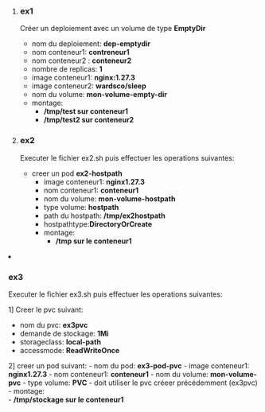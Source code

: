 <ol>
  <li><h3>ex1</h3></li>

Créer un deploiement avec un volume de type **EmptyDir**

- nom du deploiement: **dep-emptydir**
- nom conteneur1: **contreneur1**
- nom conteneur2 : **conteneur2**
- nombre de replicas: **1**
- image conteneur1:  **nginx:1.27.3**
- image conteneur2:   **wardsco/sleep**
- nom du volume: **mon-volume-empty-dir**
- montage: 
    - **/tmp/test sur conteneur1**
    - **/tmp/test2  sur conteneur2**

 <li><h3> ex2 </h3></li>
Executer le fichier ex2.sh puis effectuer les operations suivantes:  

- creer un pod **ex2-hostpath**
    - image  conteneur1:  **nginx1.27.3**
    - nom conteneur1: **conteneur1**
    - nom du volume: **mon-volume-hostpath**
    - type volume:  **hostpath**
    - path du hostpath: **/tmp/ex2hostpath**
    - hostpathtype:**DirectoryOrCreate**
    - montage:  
        -   **/tmp sur le conteneur1**
</ol>

 <li><h3> ex3 </h3></li>
Executer le fichier ex3.sh puis effectuer les operations suivantes:  


1] Creer le pvc suivant: 
- nom du pvc: **ex3pvc**
- demande de stockage: **1Mi**
- storageclass:  **local-path**
- accessmode:  **ReadWriteOnce**

2] creer un pod  suivant: 
    - nom du pod: **ex3-pod-pvc**
    - image  conteneur1:  **nginx1.27.3**
    - nom conteneur1: **conteneur1**
    - nom du volume: **mon-volume-pvc**
    - type volume:  **PVC**
    - doit utiliser le pvc créeer précédemment (ex3pvc) 
    - montage:  
        -   **/tmp/stockage sur le conteneur1**
</ol>